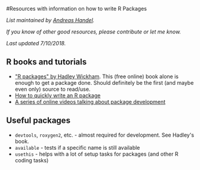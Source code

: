 #Resources with information on how to write R Packages

*List maintained by [Andreas Handel](http://handelgroup.uga.edu/).*

*If you know of other good resources, please contribute or let me know.*

*Last updated 7/10/2018.*




## R books and tutorials


* ["R packages" by Hadley Wickham](http://r-pkgs.had.co.nz/). This (free online) book alone is enough to get a package done. Should definitely be the first (and maybe even only) source to read/use.
* [How to quickly write an R package](http://hilaryparker.com/2014/04/29/writing-an-r-package-from-scratch/)
* [A series of online videos talking about package development](https://youtu.be/79s3z0gIuFU)

## Useful packages
* `devtools`, `roxygen2`, etc. - almost required for development. See Hadley's book.
* `available` - tests if a specific name is still available
* `usethis` - helps with a lot of setup tasks for packages (and other R coding tasks)
